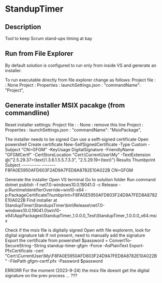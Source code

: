 # StandupTimer


## Description
Tool to keep Scrum stand-ups timing at bay


## Run from File Explorer

By default solution is configured to run only from inside VS and generate an installer.

To run executable directly from file explorer change as follows:
	Project file : <PropertyGroup> : <WindowsPackageType>None</WindowsPackageType>
	Project : Properties : launchSettings.json : "commandName": "Project",


## Generate installer MSIX pacakge (from commandline)

Reset installer settings:
	Project file : <PropertyGroup> : <WindowsPackageType>None</WindowsPackageType> : remove this line
	Project : Properties : launchSettings.json : "commandName": "MsixPackage",

The installer needs to be signed
Can use a selft-signed certificate
Open powershell
Create certificate
	New-SelfSignedCertificate -Type Custom -Subject "CN=GFGM" -KeyUsage DigitalSignature -FriendlyName "GFGMCertf" -CertStoreLocation "Cert:\CurrentUser\My" -TextExtension @("2.5.29.37={text}1.3.6.1.5.5.7.3.3", "2.5.29.19={text}")
Results
	Thumbprint                                Subject
	----------                                -------
	F8FA0E5950AFD603F24D9A7FED8A8782E10A022B  CN=GFGM
	
Generate the installer
Open VS terminal
Go to solution folder
Run command
	dotnet publish -f net7.0-windows10.0.19041.0 -c Release -p:RuntimeIdentifierOverride=win10-x64 -p:PackageCertificateThumbprint=F8FA0E5950AFD603F24D9A7FED8A8782E10A022B	
Find installer at
	StandupTimer\StandupsTimer\bin\Release\net7.0-windows10.0.19041.0\win10-x64\AppPackages\StandupTimer_1.0.0.0_Test\StandupTimer_1.0.0.0_x64.msix

Check if the msix file is digitally signed
Open with file explorerm, look for digital signature tab
If not present, need to manually add the signature
Export the certificate from powershell
	$password = ConvertTo-SecureString -String standup-timer-gfgm -Force -AsPlainText
	Export-PfxCertificate -cert "Cert:\CurrentUser\My\F8FA0E5950AFD603F24D9A7FED8A8782E10A022B" -FilePath gfgm-certf.pfx -Password $password


ERRORR
For the moment (2023-9-24) the msix file doesnt get the digital signature on the prev process ... ???
